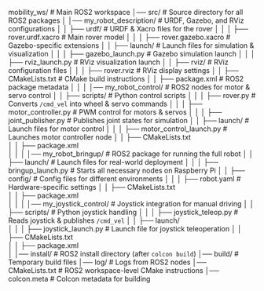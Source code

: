 mobility_ws/                     # Main ROS2 workspace
│── src/                          # Source directory for all ROS2 packages
│   │── my_robot_description/     # URDF, Gazebo, and RViz configurations
│   │   ├── urdf/                 # URDF & Xacro files for the rover
│   │   │   ├── rover.urdf.xacro  # Main rover model
│   │   │   ├── rover.gazebo.xacro # Gazebo-specific extensions
│   │   ├── launch/               # Launch files for simulation & visualization
│   │   │   ├── gazebo_launch.py  # Gazebo simulation launch
│   │   │   ├── rviz_launch.py    # RViz visualization launch
│   │   ├── rviz/                 # RViz configuration files
│   │   │   ├── rover.rviz        # RViz display settings
│   │   ├── CMakeLists.txt        # CMake build instructions
│   │   ├── package.xml           # ROS2 package metadata
│   │
│   │── my_robot_control/         # ROS2 nodes for motor & servo control
│   │   ├── scripts/              # Python control scripts
│   │   │   ├── rover.py          # Converts `/cmd_vel` into wheel & servo commands
│   │   │   ├── motor_controller.py # PWM control for motors & servos
│   │   │   ├── joint_publisher.py # Publishes joint states for simulation
│   │   ├── launch/               # Launch files for motor control
│   │   │   ├── motor_control_launch.py # Launches motor controller node
│   │   ├── CMakeLists.txt        
│   │   ├── package.xml           
│   │
│   │── my_robot_bringup/         # ROS2 package for running the full robot
│   │   ├── launch/               # Launch files for real-world deployment
│   │   │   ├── bringup_launch.py # Starts all necessary nodes on Raspberry Pi
│   │   ├── config/               # Config files for different environments
│   │   │   ├── robot.yaml        # Hardware-specific settings
│   │   ├── CMakeLists.txt        
│   │   ├── package.xml           
│   │
│   │── my_joystick_control/      # Joystick integration for manual driving
│   │   ├── scripts/              # Python joystick handling
│   │   │   ├── joystick_teleop.py # Reads joystick & publishes `/cmd_vel`
│   │   ├── launch/               
│   │   │   ├── joystick_launch.py # Launch file for joystick teleoperation
│   │   ├── CMakeLists.txt        
│   │   ├── package.xml           
│
│── install/                      # ROS2 install directory (after `colcon build`)
│── build/                        # Temporary build files
│── log/                          # Logs from ROS2 nodes
│── CMakeLists.txt                # ROS2 workspace-level CMake instructions
│── colcon.meta                   # Colcon metadata for building
